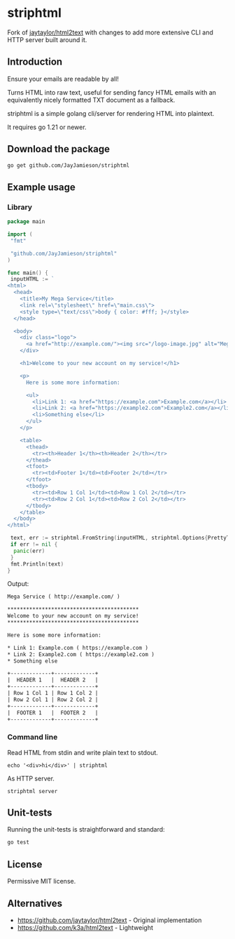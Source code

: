 # striphtml

Fork of [jaytaylor/html2text](https://github.com/jaytaylor/html2text) with changes to add more extensive CLI and HTTP server built around it.

## Introduction

Ensure your emails are readable by all!

Turns HTML into raw text, useful for sending fancy HTML emails with an equivalently nicely formatted TXT document as a fallback.

striphtml is a simple golang cli/server for rendering HTML into plaintext.

It requires go 1.21 or newer.

## Download the package

```bash
go get github.com/JayJamieson/striphtml
```

## Example usage

### Library

```go
package main

import (
 "fmt"

 "github.com/JayJamieson/striphtml"
)

func main() {
 inputHTML := `
<html>
  <head>
    <title>My Mega Service</title>
    <link rel=\"stylesheet\" href=\"main.css\">
    <style type=\"text/css\">body { color: #fff; }</style>
  </head>

  <body>
    <div class="logo">
      <a href="http://example.com/"><img src="/logo-image.jpg" alt="Mega Service"/></a>
    </div>

    <h1>Welcome to your new account on my service!</h1>

    <p>
      Here is some more information:

      <ul>
        <li>Link 1: <a href="https://example.com">Example.com</a></li>
        <li>Link 2: <a href="https://example2.com">Example2.com</a></li>
        <li>Something else</li>
      </ul>
    </p>

    <table>
      <thead>
        <tr><th>Header 1</th><th>Header 2</th></tr>
      </thead>
      <tfoot>
        <tr><td>Footer 1</td><td>Footer 2</td></tr>
      </tfoot>
      <tbody>
        <tr><td>Row 1 Col 1</td><td>Row 1 Col 2</td></tr>
        <tr><td>Row 2 Col 1</td><td>Row 2 Col 2</td></tr>
      </tbody>
    </table>
  </body>
</html>`

 text, err := striphtml.FromString(inputHTML, striphtml.Options{PrettyTables: true})
 if err != nil {
  panic(err)
 }
 fmt.Println(text)
}
```

Output:

```txt
Mega Service ( http://example.com/ )

******************************************
Welcome to your new account on my service!
******************************************

Here is some more information:

* Link 1: Example.com ( https://example.com )
* Link 2: Example2.com ( https://example2.com )
* Something else

+-------------+-------------+
|  HEADER 1   |  HEADER 2   |
+-------------+-------------+
| Row 1 Col 1 | Row 1 Col 2 |
| Row 2 Col 1 | Row 2 Col 2 |
+-------------+-------------+
|  FOOTER 1   |  FOOTER 2   |
+-------------+-------------+
```

### Command line

Read HTML from stdin and write plain text to stdout.

```shell
echo '<div>hi</div>' | striphtml
```

As HTTP server.

```shell
striphtml server
```

## Unit-tests

Running the unit-tests is straightforward and standard:

```bash
go test
```

## License

Permissive MIT license.

## Alternatives

- <https://github.com/jaytaylor/html2text> - Original implementation
- <https://github.com/k3a/html2text> - Lightweight
